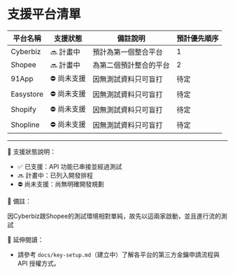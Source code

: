 # 支援平台清單

| 平台名稱   | 支援狀態 | 備註說明                         | 預計優先順序 |
|------------|----------|----------------------------------|---------------|
| Cyberbiz   | 🔜 計畫中 | 預計為第一個整合平台             | 1             |
| Shopee     | 🔜 計畫中 | 為第二個預計整合的平台           | 2             |
| 91App      | ⛔ 尚未支援 | 因無測試資料只可盲打            | 待定          |
| Easystore  | ⛔ 尚未支援 | 因無測試資料只可盲打                      | 待定          |
| Shopify    | ⛔ 尚未支援 | 因無測試資料只可盲打                      | 待定          |
| Shopline   | ⛔ 尚未支援 | 因無測試資料只可盲打                      | 待定          |

---

📌 支援狀態說明：

- ✅ 已支援：API 功能已串接並經過測試
- 🔜 計畫中：已列入開發排程
- ⛔ 尚未支援：尚無明確開發規劃

📌 備註：

因Cyberbiz跟Shopee的測試環境相對單純，故先以這兩家啟動，並且進行流的測試


📁 延伸閱讀：

- 請參考 `docs/key-setup.md`（建立中）了解各平台的第三方金鑰申請流程與 API 授權方式。
